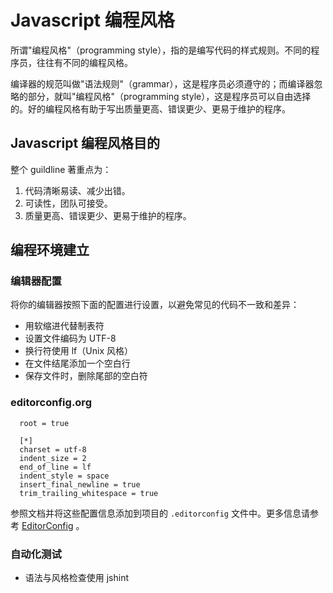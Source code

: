 # Javascript 编程风格
所谓"编程风格"（programming style），指的是编写代码的样式规则。不同的程序员，往往有不同的编程风格。

编译器的规范叫做"语法规则"（grammar），这是程序员必须遵守的；而编译器忽略的部分，就叫"编程风格"（programming style），这是程序员可以自由选择的。好的编程风格有助于写出质量更高、错误更少、更易于维护的程序。

## Javascript 编程风格目的
整个 guildline 著重点为：  
1. 代码清晰易读、减少出错。  
2. 可读性，团队可接受。  
3. 质量更高、错误更少、更易于维护的程序。

## 编程环境建立

### 编辑器配置
将你的编辑器按照下面的配置进行设置，以避免常见的代码不一致和差异：

* 用软缩进代替制表符
* 设置文件编码为 UTF-8
* 换行符使用 lf（Unix 风格）
* 在文件结尾添加一个空白行
* 保存文件时，删除尾部的空白符

### editorconfig.org
```
  root = true

  [*]
  charset = utf-8
  indent_size = 2
  end_of_line = lf
  indent_style = space
  insert_final_newline = true
  trim_trailing_whitespace = true
```

参照文档并将这些配置信息添加到项目的 `.editorconfig` 文件中。更多信息请参考 [EditorConfig](http://editorconfig.org/) 。

### 自动化测试
* 语法与风格检查使用 jshint




